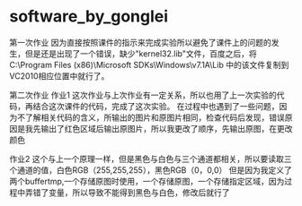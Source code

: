 # software_by_gonglei
第一次作业
因为直接按照课件的指示来完成实验所以避免了课件上的问题的发生，但是还是出现了一个错误，缺少"kernel32.lib"文件，百度之后，将 C:\Program Files (x86)\Microsoft SDKs\Windows\v7.1A\Lib 中的该文件复制到VC2010相应位置中就行了。


第二次作业
作业1
这次作业与上次作业有一定关系，所以也用了上一次实验的代码，再结合这次课件的代码，完成了这次实验。
在过程中也遇到了一些问题，因为不了解相关代码的含义，所输出的图片和原图片相同，检查代码后发现，错误原因是我先输出了红色区域后输出原图片，所以我更改了顺序，先输出原图，在更改颜色

作业2
这个与上一个原理一样，但是黑色与白色与三个通道都相关，所以要读取三个通道的值，白色RGB（255,255,255），黑色RGB（0，0,0）
但是因为我定义了两个buffertmp,一个存储原图时使用，一个存储原图，一个存储指定区域，因为过程中弄错了变量，所以导致不能得到黑色与白色，修改后就行了
